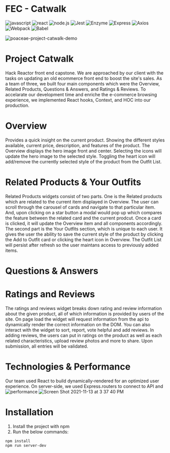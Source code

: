 # FEC - Catwalk
![javascript](https://img.shields.io/badge/JavaScript-20232A?style=for-the-badge&logo=javascript&logoColor=F7DF1E)
![react](https://img.shields.io/badge/React-20232A?style=for-the-badge&logo=react&logoColor=61DAFB)
![node.js](https://img.shields.io/badge/Node.js-20232A?style=for-the-badge&logo=nodedotjs&logoColor=green)
![Jest](https://img.shields.io/badge/-Jest-20232A?style=for-the-badge&logo=jest&logoColor=red)
![Enzyme](https://img.shields.io/badge/-Enzyme-20232A?style=for-the-badge&logo=testingLibrary&logoColor=red)
![Express](https://img.shields.io/badge/-Express-20232A?style=for-the-badge&logo=express&logoColor=yellow)
![Axios](https://img.shields.io/badge/-axios-20232A?style=for-the-badge&logo=axios&logoColor=yellow)
![Webpack](https://img.shields.io/badge/-webpack-20232A?style=for-the-badge&logo=webpack&logoColor=blueviolet)
![Babel](https://img.shields.io/badge/-Babel-20232A?style=for-the-badge&logo=babel&logoColor=yellow)

![poaceae-project-catwalk-demo](https://user-images.githubusercontent.com/39775868/141661854-d121d7e9-45a0-4709-9843-339f1fcd489d.gif)

# Project Catwalk
Hack Reactor front end capstone. We are approached by our client with the tasks on updating an old ecommerce front end to boost the site's sales. As a team of three, we built four main components which were the Overview, Related Products, Questions & Answers, and Ratings & Reviews. To accelarate our development time and enriche the e-commerce browsing experience, we implemented React hooks, Context, and HOC into our production.

# Overview
Provides a quick insight on the current product. Showing the different styles available, current price, description, and features of the product. The Overview displays the hero image front and center. Selecting the icons will update the hero image to the selected style. Toggling the heart icon will add/remove the currently selected style of the product from the Outfit List.

# Related Products & Your Outfits
Related Products widgets consist of two parts. One is the Related products which are related to the current item displayed in Overview. The user can scroll through the carousel of cards and navigate to that particular item. And, upon clicking on a star button a modal would pop up which compares the feature between the related card and the current prodcut. Once a card is clicked, it will update the Overview item and all components accordingly.
The second part is the Your Outfits section, which is unique to each user. It gives the user the ability to save the current style of the product by clicking the Add to Outfit card or clicking the heart icon in Overview. The Outfit List will persist after refresh so the user maintans access to previously added items.

# Questions & Answers


# Ratings and Reviews
The ratings and reviews widget breaks down rating and review information about the given product, all of which information is provided by users of the site. On page load the widget will request information from the api to dynamically render the correct information on the DOM. You can also interact with the widget to sort, report, vote helpful and add reviews. In adding reviews, the users can put in ratings on the product as well as each related characteristics, upload review photos and more to share. Upon submission, all entries will be validated.

# Technologies & Performance
Our team used React to build dynamically-rendered for an optimized user experience. On server-side, we used Express.routers to connect to API and 
![performance](https://user-images.githubusercontent.com/39775868/141662060-f360062f-ccf0-406f-a74c-062f0c269676.png)
![Screen Shot 2021-11-13 at 3 37 40 PM](https://user-images.githubusercontent.com/39775868/141662096-7dd16241-b2cd-42a2-9938-1a51d0c411eb.png)

# Installation
1. Install the project with npm
2. Run the below commands:
```
npm install 
npm run server-dev
```
